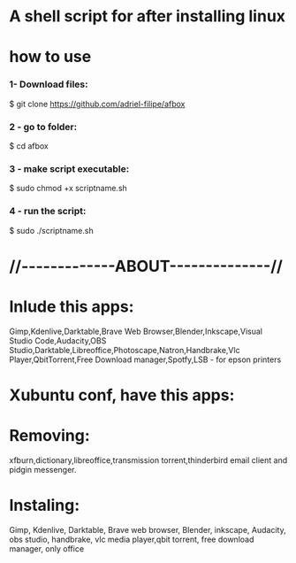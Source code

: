 # A shell script for after installing linux

# how to use

### 1- Download files:
$ git clone https://github.com/adriel-filipe/afbox
### 2 - go to folder:
$ cd afbox
### 3 - make script executable:
$ sudo chmod +x scriptname.sh
### 4 - run the script:
$ sudo ./scriptname.sh 

# //-------------ABOUT--------------//

# Inlude this apps:

Gimp,Kdenlive,Darktable,Brave Web Browser,Blender,Inkscape,Visual Studio Code,Audacity,OBS Studio,Darktable,Libreoffice,Photoscape,Natron,Handbrake,Vlc Player,QbitTorrent,Free Download manager,Spotfy,LSB - for epson printers

# Xubuntu conf, have this apps:

# Removing:
xfburn,dictionary,libreoffice,transmission torrent,thinderbird email client and pidgin messenger.

# Instaling:
Gimp, Kdenlive, Darktable, Brave web browser, Blender, inkscape, Audacity, obs studio, handbrake, vlc media player,qbit torrent, free download manager, only office
